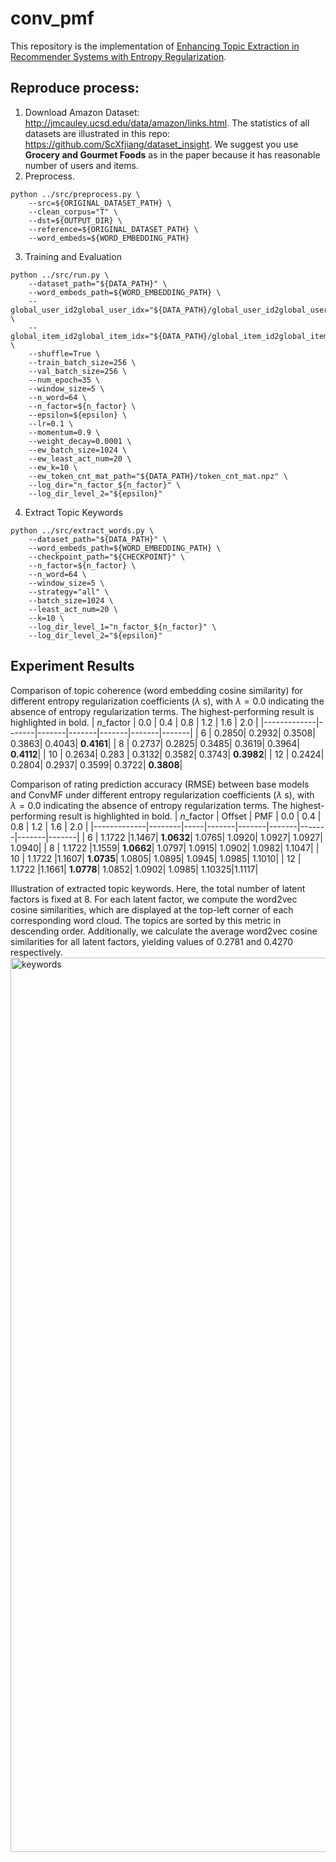 # conv_pmf

This repository is the implementation of [Enhancing Topic Extraction in Recommender Systems with Entropy Regularization](https://arxiv.org/abs/2306.07403).

## Reproduce process:
1. Download Amazon Dataset: http://jmcauley.ucsd.edu/data/amazon/links.html. The statistics of all datasets are illustrated in this repo: https://github.com/ScXfjiang/dataset_insight. We suggest you use **Grocery and Gourmet Foods** as in the paper because it has reasonable number of users and items.
2. Preprocess.
```
python ../src/preprocess.py \
    --src=${ORIGINAL_DATASET_PATH} \
    --clean_corpus="T" \
    --dst=${OUTPUT_DIR} \
    --reference=${ORIGINAL_DATASET_PATH} \
    --word_embeds=${WORD_EMBEDDING_PATH}
```
3. Training and Evaluation 
```
python ../src/run.py \
    --dataset_path="${DATA_PATH}" \
    --word_embeds_path=${WORD_EMBEDDING_PATH} \
    --global_user_id2global_user_idx="${DATA_PATH}/global_user_id2global_user_idx.pkl" \
    --global_item_id2global_item_idx="${DATA_PATH}/global_item_id2global_item_idx.pkl" \
    --shuffle=True \
    --train_batch_size=256 \
    --val_batch_size=256 \
    --num_epoch=35 \
    --window_size=5 \
    --n_word=64 \
    --n_factor=${n_factor} \
    --epsilon=${epsilon} \
    --lr=0.1 \
    --momentum=0.9 \
    --weight_decay=0.0001 \
    --ew_batch_size=1024 \
    --ew_least_act_num=20 \
    --ew_k=10 \
    --ew_token_cnt_mat_path="${DATA_PATH}/token_cnt_mat.npz" \
    --log_dir="n_factor_${n_factor}" \
    --log_dir_level_2="${epsilon}"
```
4. Extract Topic Keywords
```
python ../src/extract_words.py \
    --dataset_path="${DATA_PATH}" \
    --word_embeds_path=${WORD_EMBEDDING_PATH} \
    --checkpoint_path="${CHECKPOINT}" \
    --n_factor=${n_factor} \
    --n_word=64 \
    --window_size=5 \
    --strategy="all" \
    --batch_size=1024 \
    --least_act_num=20 \
    --k=10 \
    --log_dir_level_1="n_factor_${n_factor}" \
    --log_dir_level_2="${epsilon}"
```

## Experiment Results
Comparison of topic coherence (word embedding cosine similarity) for different entropy regularization coefficients ($\lambda$ s), with $\lambda=0.0$ indicating the absence of entropy regularization terms. The highest-performing result is highlighted in bold.
| $n$\_factor | $0.0$ | $0.4$ | $0.8$ | $1.2$ | $1.6$ | $2.0$ |
|-------------|-------|-------|-------|-------|-------|-------|
| $6$         | 0.2850| 0.2932| 0.3508| 0.3863| 0.4043| **0.4161**|
| $8$         | 0.2737| 0.2825| 0.3485| 0.3619| 0.3964| **0.4112**|
| $10$        | 0.2634| 0.283 | 0.3132| 0.3582| 0.3743| **0.3982**|
| $12$        | 0.2424| 0.2804| 0.2937| 0.3599| 0.3722| **0.3808**|

Comparison of rating prediction accuracy (RMSE) between base models and ConvMF under different entropy regularization coefficients ($\lambda$ s), with $\lambda=0.0$ indicating the absence of entropy regularization terms. The highest-performing result is highlighted in bold.
| $n$\_factor | Offset | PMF | $0.0$ | $0.4$ | $0.8$ | $1.2$ | $1.6$ | $2.0$ |
|-------------|--------|-----|-------|-------|-------|-------|-------|-------|
| $6$         | 1.1722 |1.1467| **1.0632**| 1.0765| 1.0920| 1.0927| 1.0927| 1.0940|
| $8$         | 1.1722 |1.1559| **1.0662**| 1.0797| 1.0915| 1.0902| 1.0982| 1.1047|
| $10$        | 1.1722 |1.1607| **1.0735**| 1.0805| 1.0895| 1.0945| 1.0985| 1.1010|
| $12$        | 1.1722 |1.1661| **1.0778**| 1.0852| 1.0902| 1.0985| 1.10325|1.1117|

Illustration of extracted topic keywords. Here, the total number of latent factors is fixed at 8. For each latent factor, we compute the word2vec cosine similarities, which are displayed at the top-left corner of each corresponding word cloud. The topics are sorted by this metric in descending order. Additionally, we calculate the average word2vec cosine similarities for all latent factors, yielding values of 0.2781 and 0.4270 respectively.
<img width="1431" alt="keywords" src="https://github.com/ScXfjiang/conv_pmf/assets/13879402/7ef1fd22-1f10-4552-bc59-232eff3f5a5f">

